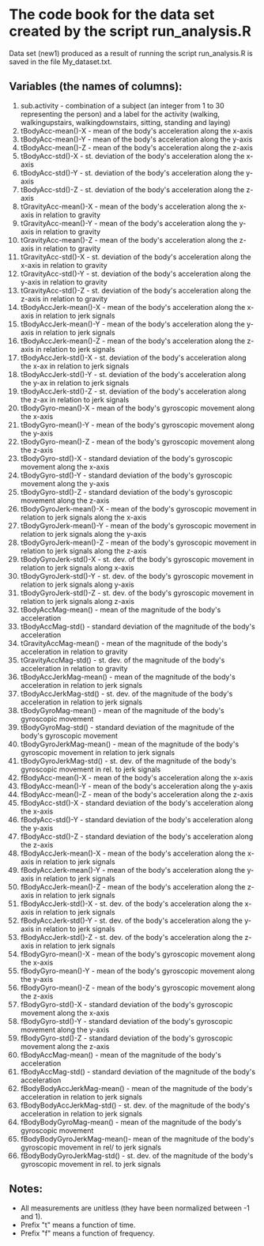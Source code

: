 The code book for the data set created by the script run_analysis.R
===================================================================
 Data set (new1) produced as a result of running the script run_analysis.R is saved in the file My_dataset.txt.

Variables (the names of columns):
--------------------------------
1. sub.activity 		- combination of a subject (an integer from 1 to 30 representing the person) and
                                  a label for the activity (walking, walkingupstairs, walkingdownstairs,
                                  sitting, standing and laying)
2. tBodyAcc-mean()-X		- mean of the body's acceleration along the x-axis 
3. tBodyAcc-mean()-Y		- mean of the body's acceleration along the y-axis 
4. tBodyAcc-mean()-Z		- mean of the body's acceleration along the z-axis
5. tBodyAcc-std()-X		- st. deviation of the body's acceleration along the x-axis 
6. tBodyAcc-std()-Y 		- st. deviation of the body's acceleration along the y-axis
7. tBodyAcc-std()-Z		- st. deviation of the body's acceleration along the z-axis
8. tGravityAcc-mean()-X		- mean of the body's acceleration along the x-axis in relation to gravity
9. tGravityAcc-mean()-Y		- mean of the body's acceleration along the y-axis in relation to gravity
10. tGravityAcc-mean()-Z	- mean of the body's acceleration along the z-axis in relation to gravity
11. tGravityAcc-std()-X		- st. deviation of the body's acceleration along the x-axis in relation to gravity
12. tGravityAcc-std()-Y		- st. deviation of the body's acceleration along the y-axis in relation to gravity
13. tGravityAcc-std()-Z		- st. deviation of the body's acceleration along the z-axis in relation to gravity
14. tBodyAccJerk-mean()-X	- mean of the body's acceleration along the x-axis in relation to jerk signals
15. tBodyAccJerk-mean()-Y	- mean of the body's acceleration along the y-axis in relation to jerk signals
16. tBodyAccJerk-mean()-Z	- mean of the body's acceleration along the z-axis in relation to jerk signals
17. tBodyAccJerk-std()-X	- st. deviation of the body's acceleration along the x-ax in relation to jerk signals
18. tBodyAccJerk-std()-Y	- st. deviation of the body's acceleration along the y-ax in relation to jerk signals
19. tBodyAccJerk-std()-Z	- st. deviation of the body's acceleration along the z-ax in relation to jerk signals
20. tBodyGyro-mean()-X		- mean of the body's gyroscopic movement along the x-axis
21. tBodyGyro-mean()-Y		- mean of the body's gyroscopic movement along the y-axis
22. tBodyGyro-mean()-Z		- mean of the body's gyroscopic movement along the z-axis
23. tBodyGyro-std()-X		- standard deviation of the body's gyroscopic movement along the x-axis
24. tBodyGyro-std()-Y		- standard deviation of the body's gyroscopic movement along the y-axis
25. tBodyGyro-std()-Z		- standard deviation of the body's gyroscopic movement along the z-axis
26. tBodyGyroJerk-mean()-X	- mean of the body's gyroscopic movement in relation to jerk signals along the x-axis
27. tBodyGyroJerk-mean()-Y	- mean of the body's gyroscopic movement in relation to jerk signals along the y-axis
28. tBodyGyroJerk-mean()-Z	- mean of the body's gyroscopic movement in relation to jerk signals along the z-axis
29. tBodyGyroJerk-std()-X	- st. dev. of the body's gyroscopic movement in relation to jerk signals along x-axis
30. tBodyGyroJerk-std()-Y	- st. dev. of the body's gyroscopic movement in relation to jerk signals along y-axis
31. tBodyGyroJerk-std()-Z	- st. dev. of the body's gyroscopic movement in relation to jerk signals along z-axis
32. tBodyAccMag-mean()		- mean of the magnitude of the body's acceleration
33. tBodyAccMag-std()		- standard deviation of the magnitude of the body's acceleration
34. tGravityAccMag-mean()	- mean of the magnitude of the body's acceleration in relation to gravity
35. tGravityAccMag-std()	- st. dev. of the magnitude of the body's acceleration in relation to gravity
36. tBodyAccJerkMag-mean()	- mean of the magnitude of the body's acceleration in relation to jerk signals
37. tBodyAccJerkMag-std()	- st. dev. of the magnitude of the body's acceleration in relation to jerk signals
38. tBodyGyroMag-mean()		- mean of the magnitude of the body's gyroscopic movement
39. tBodyGyroMag-std()		- standard deviation of the magnitude of the body's gyroscopic movement
40. tBodyGyroJerkMag-mean()	- mean of the magnitude of the body's gyroscopic movement in relation to jerk signals
41. tBodyGyroJerkMag-std()	- st. dev. of the magnitude of the body's gyroscopic movement in rel. to jerk signals
42. fBodyAcc-mean()-X		- mean of the body's acceleration along the x-axis
43. fBodyAcc-mean()-Y		- mean of the body's acceleration along the y-axis
44. fBodyAcc-mean()-Z		- mean of the body's acceleration along the z-axis
45. fBodyAcc-std()-X		- standard deviation of the body's acceleration along the x-axis
46. fBodyAcc-std()-Y		- standard deviation of the body's acceleration along the y-axis
47. fBodyAcc-std()-Z		- standard deviation of the body's acceleration along the z-axis
48. fBodyAccJerk-mean()-X	- mean of the body's acceleration along the x-axis in relation to jerk signals
49. fBodyAccJerk-mean()-Y	- mean of the body's acceleration along the y-axis in relation to jerk signals
50. fBodyAccJerk-mean()-Z	- mean of the body's acceleration along the z-axis in relation to jerk signals
51. fBodyAccJerk-std()-X	- st. dev. of the body's acceleration along the x-axis in relation to jerk signals
52. fBodyAccJerk-std()-Y	- st. dev. of the body's acceleration along the y-axis in relation to jerk signals
53. fBodyAccJerk-std()-Z	- st. dev. of the body's acceleration along the z-axis in relation to jerk signals
54. fBodyGyro-mean()-X		- mean of the body's gyroscopic movement along the x-axis
55. fBodyGyro-mean()-Y		- mean of the body's gyroscopic movement along the y-axis
56. fBodyGyro-mean()-Z		- mean of the body's gyroscopic movement along the z-axis
57. fBodyGyro-std()-X		- standard deviation of the body's gyroscopic movement along the x-axis
58. fBodyGyro-std()-Y		- standard deviation of the body's gyroscopic movement along the y-axis
59. fBodyGyro-std()-Z		- standard deviation of the body's gyroscopic movement along the z-axis
60. fBodyAccMag-mean()		- mean of the magnitude of the body's acceleration
61. fBodyAccMag-std()		- standard deviation of the magnitude of the body's acceleration
62. fBodyBodyAccJerkMag-mean()	- mean of the magnitude of the body's acceleration in relation to jerk signals
63. fBodyBodyAccJerkMag-std()	- st. dev. of the magnitude of the body's acceleration in relation to jerk signals
64. fBodyBodyGyroMag-mean()	- mean of the magnitude of the body's gyroscopic movement
66. fBodyBodyGyroJerkMag-mean()- mean of the magnitude of the body's gyroscopic movement in rel/ to jerk signals
67. fBodyBodyGyroJerkMag-std() - st. dev. of the magnitude of the body's gyroscopic movement in rel. to jerk signals

Notes:
---------------------------------------------------------------------------------------------------------
- All measurements are unitless (they have been normalized between -1 and 1).
- Prefix "t" means a function of time.
- Prefix "f" means a function of frequency.
